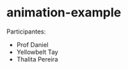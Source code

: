# animation-example

Participantes:

<ul>
	<li>Prof Daniel</li>
	<li>Yellowbelt Tay</li>
	<li>Thalita Pereira</li>
</ul>


